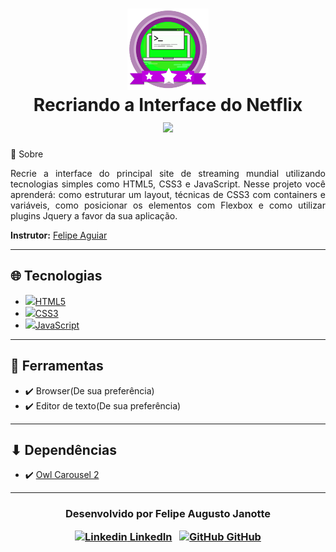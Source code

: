 <h1 align="center">
    <img src="./resources/course-badge.png" width="130px"></img></br>
    Recriando a Interface do Netflix<br>
      <img src="https://img.shields.io/badge/made%20by-Digital%20Innovation%20One-green">		</img>
</h1


## 💬 Sobre 

<p align="justify">Recrie a interface do principal site de streaming mundial utilizando tecnologias simples como HTML5, CSS3 e JavaScript. Nesse projeto você aprenderá: como estruturar um layout, técnicas de CSS3 com containers e variáveis, como posicionar os elementos com Flexbox e como utilizar plugins Jquery a favor da sua aplicação.</p>

**Instrutor:** [Felipe Aguiar](https://github.com/felipeAguiarCode)

---

## :globe_with_meridians: Tecnologias 

-  [<img src="https://devicon.dev/devicon.git/icons/html5/html5-original.svg" height="20">HTML5](https://developer.mozilla.org/pt-BR/docs/Web/HTML)
-  [<img src="https://devicon.dev/devicon.git/icons/css3/css3-original.svg" height="20">CSS3](https://developer.mozilla.org/en-US/docs/Web/CSS)
-  [<img src="https://devicon.dev/devicon.git/icons/javascript/javascript-original.svg" height="20">JavaScript](https://www.javascript.com/) 

---

## :hammer: Ferramentas

- :heavy_check_mark: Browser(De sua preferência)
- :heavy_check_mark: Editor de texto(De sua preferência)

---

## ⬇ Dependências

- :heavy_check_mark: [Owl Carousel 2](https://owlcarousel2.github.io/OwlCarousel2/)

---

<h3 align="center">




  Desenvolvido por Felipe Augusto Janotte
  <br/>

  <a align="center">

   [![Linkedin](https://i.stack.imgur.com/gVE0j.png) LinkedIn](https://linkedin.com/in/felipe-augusto-janotte-662626195/)
&nbsp;
  [![GitHub](https://i.stack.imgur.com/tskMh.png) GitHub](https://github.com/FelipeJanotte)
  </a>
</h3>